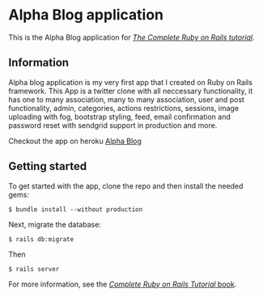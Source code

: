 # Alpha Blog application

This is the Alpha Blog application for
[*The Complete Ruby on Rails tutorial*](https://www.udemy.com/course/the-complete-ruby-on-rails-developer-course/).

## Information

Alpha blog application is my very first app that I created on Ruby on Rails framework. This App is a twitter clone with all neccessary functionality, it has one to many association, many to many association, user and post functionality, admin, categories, actions restrictions, sessions, image uploading with fog, bootstrap styling, feed, email confirmation and password reset with sendgrid support in production and more.

Checkout the app on heroku [Alpha Blog](https://alpha-blog-udemy-project.herokuapp.com/)

## Getting started

To get started with the app, clone the repo and then install the needed gems:

```
$ bundle install --without production
```

Next, migrate the database:

```
$ rails db:migrate
```

Then 

```
$ rails server
```

For more information, see the
[*Complete Ruby on Rails Tutorial* book](https://www.udemy.com/course/the-complete-ruby-on-rails-developer-course/).
